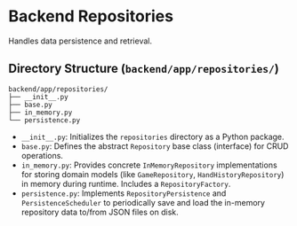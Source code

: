 # Backend Repositories

Handles data persistence and retrieval.

## Directory Structure (`backend/app/repositories/`)

```
backend/app/repositories/
├── __init__.py
├── base.py
├── in_memory.py
└── persistence.py
```

*   `__init__.py`: Initializes the `repositories` directory as a Python package.
*   `base.py`: Defines the abstract `Repository` base class (interface) for CRUD operations.
*   `in_memory.py`: Provides concrete `InMemoryRepository` implementations for storing domain models (like `GameRepository`, `HandHistoryRepository`) in memory during runtime. Includes a `RepositoryFactory`.
*   `persistence.py`: Implements `RepositoryPersistence` and `PersistenceScheduler` to periodically save and load the in-memory repository data to/from JSON files on disk.
